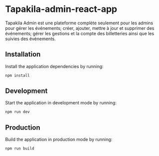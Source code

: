 # Tapakila-admin-react-app

Tapakila Admin est une plateforme complète seulement pour les admins pour gérer les événements; créer, ajouter, mettre à jour et supprimer des événements; gérer les gestions et la compte des billetteries ainsi que les suivies des événements.

## Installation

Install the application dependencies by running:

```sh
npm install
```

## Development

Start the application in development mode by running:

```sh
npm run dev
```

## Production

Build the application in production mode by running:

```sh
npm run build
```

